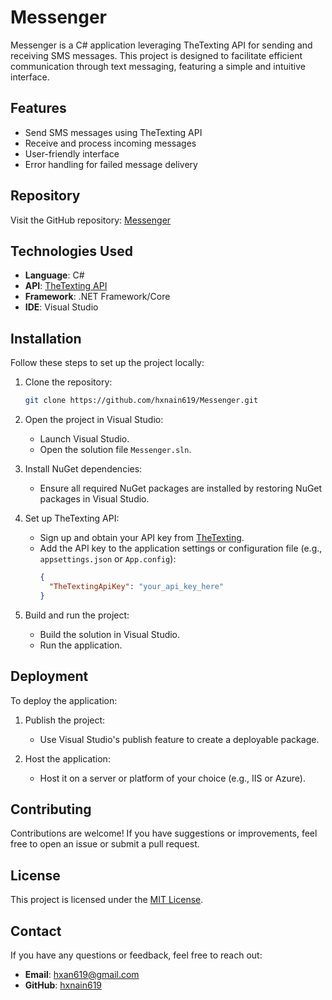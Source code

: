# Messenger

Messenger is a C# application leveraging TheTexting API for sending and receiving SMS messages. This project is designed to facilitate efficient communication through text messaging, featuring a simple and intuitive interface.

## Features

- Send SMS messages using TheTexting API
- Receive and process incoming messages
- User-friendly interface
- Error handling for failed message delivery

## Repository

Visit the GitHub repository: [Messenger](https://github.com/hxnain619/Messenger)

## Technologies Used

- **Language**: C#
- **API**: [TheTexting API](https://www.thetexting.com/)
- **Framework**: .NET Framework/Core
- **IDE**: Visual Studio

## Installation

Follow these steps to set up the project locally:

1. Clone the repository:
   ```bash
   git clone https://github.com/hxnain619/Messenger.git
   ```

2. Open the project in Visual Studio:
   - Launch Visual Studio.
   - Open the solution file `Messenger.sln`.

3. Install NuGet dependencies:
   - Ensure all required NuGet packages are installed by restoring NuGet packages in Visual Studio.

4. Set up TheTexting API:
   - Sign up and obtain your API key from [TheTexting](https://www.thetexting.com/).
   - Add the API key to the application settings or configuration file (e.g., `appsettings.json` or `App.config`):
     ```json
     {
       "TheTextingApiKey": "your_api_key_here"
     }
     ```

5. Build and run the project:
   - Build the solution in Visual Studio.
   - Run the application.

## Deployment

To deploy the application:

1. Publish the project:
   - Use Visual Studio's publish feature to create a deployable package.

2. Host the application:
   - Host it on a server or platform of your choice (e.g., IIS or Azure).

## Contributing

Contributions are welcome! If you have suggestions or improvements, feel free to open an issue or submit a pull request.

## License

This project is licensed under the [MIT License](LICENSE).

## Contact

If you have any questions or feedback, feel free to reach out:

- **Email**: hxan619@gmail.com
- **GitHub**: [hxnain619](https://github.com/hxnain619)
